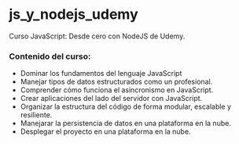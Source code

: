 # js_y_nodejs_udemy
Curso JavaScript: Desde cero con NodeJS de Udemy.

### Contenido del curso:

- Dominar los fundamentos del lenguaje JavaScript
- Manejar tipos de datos estructurados como un profesional.
- Comprender cómo funciona el asincronismo en JavaScript.
- Crear aplicaciones del lado del servidor con JavaScript.
- Organizar la estructura del código de forma modular, escalable y resiliente.
- Manejarar la persistencia de datos en una plataforma en la nube.
- Desplegar el proyecto en una plataforma en la nube.
